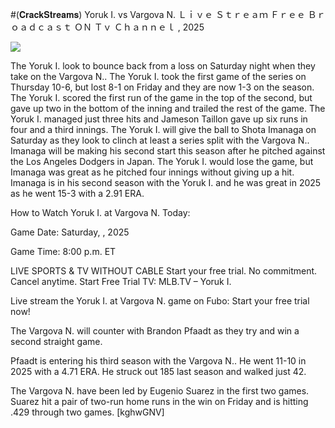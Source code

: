 #(𝐂𝐫𝐚𝐜𝐤𝐒𝐭𝐫𝐞𝐚𝐦𝐬) Yoruk I. vs Vargova N. Ｌｉｖｅ Ｓｔｒｅａｍ Ｆｒｅｅ Ｂｒｏａｄｃａｓｔ ＯＮ Ｔｖ Ｃｈａｎｎｅｌ , 2025  
  
  
[![](https://i.imgur.com/qSNzIqt.png)](https://movie.rssnews.media/SyTSBPLLu.php)  
  
The Yoruk I. look to bounce back from a loss on Saturday night when they take on the Vargova N.. The Yoruk I. took the first game of the series on Thursday 10-6, but lost 8-1 on Friday and they are now 1-3 on the season. The Yoruk I. scored the first run of the game in the top of the second, but gave up two in the bottom of the inning and trailed the rest of the game. The Yoruk I. managed just three hits and Jameson Taillon gave up six runs in four and a third innings. The Yoruk I. will give the ball to Shota Imanaga on Saturday as they look to clinch at least a series split with the Vargova N.. Imanaga will be making his second start this season after he pitched against the Los Angeles Dodgers in Japan. The Yoruk I. would lose the game, but Imanaga was great as he pitched four innings without giving up a hit. Imanaga is in his second season with the Yoruk I. and he was great in 2025 as he went 15-3 with a 2.91 ERA.

How to Watch Yoruk I. at Vargova N. Today:

Game Date: Saturday, , 2025

Game Time: 8:00 p.m. ET

LIVE SPORTS & TV WITHOUT CABLE
Start your free trial. No commitment. Cancel anytime.
Start Free Trial
TV: MLB.TV – Yoruk I.

Live stream the Yoruk I. at Vargova N. game on Fubo: Start your free trial now!

The Vargova N. will counter with Brandon Pfaadt as they try and win a second straight game.

Pfaadt is entering his third season with the Vargova N.. He went 11-10 in 2025 with a 4.71 ERA. He struck out 185 last season and walked just 42.

The Vargova N. have been led by Eugenio Suarez in the first two games. Suarez hit a pair of two-run home runs in the win on Friday and is hitting .429 through two games. [kghwGNV]
